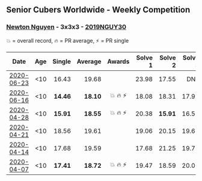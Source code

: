 ## Senior Cubers Worldwide - Weekly Competition
### [Newton Nguyen](../newton_nguyen.md) - 3x3x3 - [2019NGUY30](https://www.worldcubeassociation.org/persons/2019NGUY30?event=333)

💥 = overall record, 🔥 = PR average, ⚡ = PR single

| Date | Age | Single | Average | Awards | Solve 1 | Solve 2 | Solve 3 | Solve 4 | Solve 5 | Video |
| :--: | :--: | --: | --: | :--: | --: | --: | --: | --: | --: | :-- |
| [2020-06-23](../../results/333/2020-06-23.md) | <10 | 16.43 | 19.68 |  | 23.98 | 17.55 | DNF | 16.43 | 17.52 | [Link](https://www.facebook.com/events/722150235200875/permalink/726311081451457/) |
| [2020-06-16](../../results/333/2020-06-16.md) | <10 | **14.46** | **18.10** | 💥 🔥 ⚡ | 18.08 | 18.31 | 17.91 | 20.13 | **14.46** | [Link](https://www.facebook.com/events/604103587178706/permalink/608566270065771/) |
| [2020-04-28](../../results/333/2020-04-28.md) | <10 | **15.91** | **18.55** | 💥 🔥 ⚡ | 20.38 | **15.91** | 16.58 | 26.53 | 18.69 | [Link](https://www.facebook.com/events/535188653858103/permalink/535620563814912/) |
| [2020-04-21](../../results/333/2020-04-21.md) | <10 | 18.56 | 19.61 |  | 19.06 | 20.15 | 19.63 | 23.45 | 18.56 | [Link](https://www.facebook.com/events/880278499062375/permalink/881358878954337/) |
| [2020-04-14](../../results/333/2020-04-14.md) | <10 | 17.68 | 19.59 |  | 17.68 | 21.25 | 19.78 | 19.51 | 19.47 | [Link](https://www.facebook.com/events/982619255468618/permalink/987643484966195/) |
| [2020-04-07](../../results/333/2020-04-07.md) | <10 | **17.41** | **18.72** | 💥 🔥 ⚡ | 19.47 | 18.59 | 20.02 | **17.41** | 18.12 | [Link](https://www.facebook.com/events/510082903229069/permalink/510529836517709/) |


<!-- Global site tag (gtag.js) - Google Analytics -->
<script async src="https://www.googletagmanager.com/gtag/js?id=UA-86348435-3"></script>
<script>window.dataLayer = window.dataLayer || []; function gtag() {dataLayer.push(arguments);} gtag('js', new Date()); gtag('config', 'UA-86348435-3');</script>
